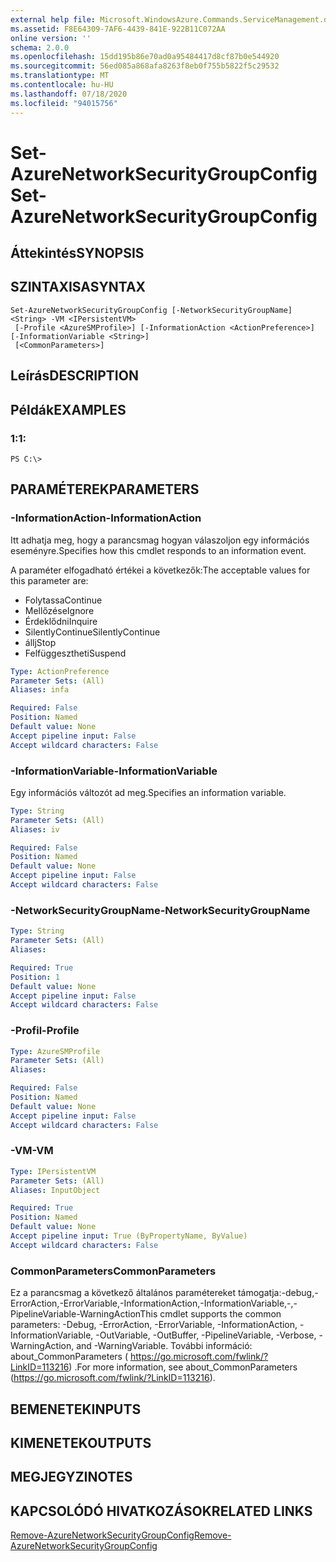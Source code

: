 ```yaml
---
external help file: Microsoft.WindowsAzure.Commands.ServiceManagement.dll-Help.xml
ms.assetid: F8E64309-7AF6-4439-841E-922B11C072AA
online version: ''
schema: 2.0.0
ms.openlocfilehash: 15dd195b86e70ad0a95484417d8cf87b0e544920
ms.sourcegitcommit: 56ed085a868afa8263f8eb0f755b5822f5c29532
ms.translationtype: MT
ms.contentlocale: hu-HU
ms.lasthandoff: 07/18/2020
ms.locfileid: "94015756"
---
```

# <span data-ttu-id="48a83-101">Set-AzureNetworkSecurityGroupConfig</span><span class="sxs-lookup"><span data-stu-id="48a83-101">Set-AzureNetworkSecurityGroupConfig</span></span>

## <span data-ttu-id="48a83-102">Áttekintés</span><span class="sxs-lookup"><span data-stu-id="48a83-102">SYNOPSIS</span></span>

## <span data-ttu-id="48a83-103">SZINTAXISA</span><span class="sxs-lookup"><span data-stu-id="48a83-103">SYNTAX</span></span>

```
Set-AzureNetworkSecurityGroupConfig [-NetworkSecurityGroupName] <String> -VM <IPersistentVM>
 [-Profile <AzureSMProfile>] [-InformationAction <ActionPreference>] [-InformationVariable <String>]
 [<CommonParameters>]
```

## <span data-ttu-id="48a83-104">Leírás</span><span class="sxs-lookup"><span data-stu-id="48a83-104">DESCRIPTION</span></span>

## <span data-ttu-id="48a83-105">Példák</span><span class="sxs-lookup"><span data-stu-id="48a83-105">EXAMPLES</span></span>

### <span data-ttu-id="48a83-106">1:</span><span class="sxs-lookup"><span data-stu-id="48a83-106">1:</span></span>
```
PS C:\>
```

## <span data-ttu-id="48a83-107">PARAMÉTEREK</span><span class="sxs-lookup"><span data-stu-id="48a83-107">PARAMETERS</span></span>

### <span data-ttu-id="48a83-108">-InformationAction</span><span class="sxs-lookup"><span data-stu-id="48a83-108">-InformationAction</span></span>
<span data-ttu-id="48a83-109">Itt adhatja meg, hogy a parancsmag hogyan válaszoljon egy információs eseményre.</span><span class="sxs-lookup"><span data-stu-id="48a83-109">Specifies how this cmdlet responds to an information event.</span></span>

<span data-ttu-id="48a83-110">A paraméter elfogadható értékei a következők:</span><span class="sxs-lookup"><span data-stu-id="48a83-110">The acceptable values for this parameter are:</span></span>

- <span data-ttu-id="48a83-111">Folytassa</span><span class="sxs-lookup"><span data-stu-id="48a83-111">Continue</span></span>
- <span data-ttu-id="48a83-112">Mellőzése</span><span class="sxs-lookup"><span data-stu-id="48a83-112">Ignore</span></span>
- <span data-ttu-id="48a83-113">Érdeklődni</span><span class="sxs-lookup"><span data-stu-id="48a83-113">Inquire</span></span>
- <span data-ttu-id="48a83-114">SilentlyContinue</span><span class="sxs-lookup"><span data-stu-id="48a83-114">SilentlyContinue</span></span>
- <span data-ttu-id="48a83-115">állj</span><span class="sxs-lookup"><span data-stu-id="48a83-115">Stop</span></span>
- <span data-ttu-id="48a83-116">Felfüggesztheti</span><span class="sxs-lookup"><span data-stu-id="48a83-116">Suspend</span></span>

```yaml
Type: ActionPreference
Parameter Sets: (All)
Aliases: infa

Required: False
Position: Named
Default value: None
Accept pipeline input: False
Accept wildcard characters: False
```

### <span data-ttu-id="48a83-117">-InformationVariable</span><span class="sxs-lookup"><span data-stu-id="48a83-117">-InformationVariable</span></span>
<span data-ttu-id="48a83-118">Egy információs változót ad meg.</span><span class="sxs-lookup"><span data-stu-id="48a83-118">Specifies an information variable.</span></span>

```yaml
Type: String
Parameter Sets: (All)
Aliases: iv

Required: False
Position: Named
Default value: None
Accept pipeline input: False
Accept wildcard characters: False
```

### <span data-ttu-id="48a83-119">-NetworkSecurityGroupName</span><span class="sxs-lookup"><span data-stu-id="48a83-119">-NetworkSecurityGroupName</span></span>
```yaml
Type: String
Parameter Sets: (All)
Aliases: 

Required: True
Position: 1
Default value: None
Accept pipeline input: False
Accept wildcard characters: False
```

### <span data-ttu-id="48a83-120">-Profil</span><span class="sxs-lookup"><span data-stu-id="48a83-120">-Profile</span></span>
```yaml
Type: AzureSMProfile
Parameter Sets: (All)
Aliases: 

Required: False
Position: Named
Default value: None
Accept pipeline input: False
Accept wildcard characters: False
```

### <span data-ttu-id="48a83-121">-VM</span><span class="sxs-lookup"><span data-stu-id="48a83-121">-VM</span></span>
```yaml
Type: IPersistentVM
Parameter Sets: (All)
Aliases: InputObject

Required: True
Position: Named
Default value: None
Accept pipeline input: True (ByPropertyName, ByValue)
Accept wildcard characters: False
```

### <span data-ttu-id="48a83-122">CommonParameters</span><span class="sxs-lookup"><span data-stu-id="48a83-122">CommonParameters</span></span>
<span data-ttu-id="48a83-123">Ez a parancsmag a következő általános paramétereket támogatja:-debug,-ErrorAction,-ErrorVariable,-InformationAction,-InformationVariable,-,-PipelineVariable-WarningAction</span><span class="sxs-lookup"><span data-stu-id="48a83-123">This cmdlet supports the common parameters: -Debug, -ErrorAction, -ErrorVariable, -InformationAction, -InformationVariable, -OutVariable, -OutBuffer, -PipelineVariable, -Verbose, -WarningAction, and -WarningVariable.</span></span> <span data-ttu-id="48a83-124">További információ: about_CommonParameters ( https://go.microsoft.com/fwlink/?LinkID=113216) .</span><span class="sxs-lookup"><span data-stu-id="48a83-124">For more information, see about_CommonParameters (https://go.microsoft.com/fwlink/?LinkID=113216).</span></span>

## <span data-ttu-id="48a83-125">BEMENETEK</span><span class="sxs-lookup"><span data-stu-id="48a83-125">INPUTS</span></span>

## <span data-ttu-id="48a83-126">KIMENETEK</span><span class="sxs-lookup"><span data-stu-id="48a83-126">OUTPUTS</span></span>

## <span data-ttu-id="48a83-127">MEGJEGYZI</span><span class="sxs-lookup"><span data-stu-id="48a83-127">NOTES</span></span>

## <span data-ttu-id="48a83-128">KAPCSOLÓDÓ HIVATKOZÁSOK</span><span class="sxs-lookup"><span data-stu-id="48a83-128">RELATED LINKS</span></span>

[<span data-ttu-id="48a83-129">Remove-AzureNetworkSecurityGroupConfig</span><span class="sxs-lookup"><span data-stu-id="48a83-129">Remove-AzureNetworkSecurityGroupConfig</span></span>](./Remove-AzureNetworkSecurityGroupConfig.md)



